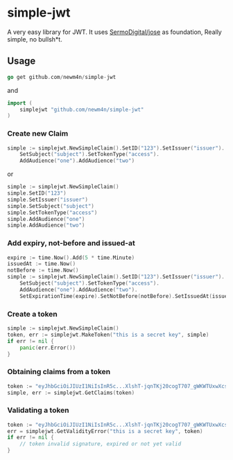 # simple-jwt

A very easy library for JWT. It uses [SermoDigital/jose](github.com/SermoDigital/jose) as foundation,
Really simple, no bullsh*t.

## Usage

```go
go get github.com/newm4n/simple-jwt
```

and 

```go
import (
    simplejwt "github.com/newm4n/simple-jwt"
)

```

### Create new Claim

```go
simple := simplejwt.NewSimpleClaim().SetID("123").SetIssuer("issuer").
    SetSubject("subject").SetTokenType("access").
    AddAudience("one").AddAudience("two")
```

or 

```go
simple := simplejwt.NewSimpleClaim()
simple.SetID("123")
simple.SetIssuer("issuer")
simple.SetSubject("subject")
simple.SetTokenType("access")
simple.AddAudience("one")
simple.AddAudience("two")
```

### Add expiry, not-before and issued-at

```go
expire := time.Now().Add(5 * time.Minute)
issuedAt := time.Now()
notBefore := time.Now()
simple := simplejwt.NewSimpleClaim().SetID("123").SetIssuer("issuer").
    SetSubject("subject").SetTokenType("access").
    AddAudience("one").AddAudience("two").
    SetExpirationTime(expire).SetNotBefore(notBefore).SetIssuedAt(issuedAt)
```

### Create a token

```go
simple := simplejwt.NewSimpleClaim()
token, err := simplejwt.MakeToken("this is a secret key", simple)
if err != nil {
    panic(err.Error())   
}
```

### Obtaining claims from a token

```go
token := "eyJhbGciOiJIUzI1NiIsInR5c...XlshT-jqnTKj20cogT707_gWKWTUxwXcsk"
simple, err := simplejwt.GetClaims(token)
```

### Validating a token

```go
token := "eyJhbGciOiJIUzI1NiIsInR5c...XlshT-jqnTKj20cogT707_gWKWTUxwXcsk"
err = simplejwt.GetValidityError("this is a secret key", token)
if err != nil {
    // token invalid signature, expired or not yet valid
}
```
